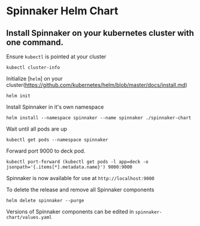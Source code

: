 # Spinnaker Helm Chart

## Install Spinnaker on your kubernetes cluster with one command.

Ensure `kubectl` is pointed at your cluster
```
kubectl cluster-info
```

Initialize [`helm`] on your cluster(https://github.com/kubernetes/helm/blob/master/docs/install.md)
```
helm init
```

Install Spinnaker in it's own namespace
```
helm install --namespace spinnaker --name spinnaker ./spinnaker-chart
```

Wait until all pods are up
```
kubectl get pods --namespace spinnaker
```

Forward port 9000 to deck pod.
```
kubectl port-forward (kubectl get pods -l app=deck -o jsonpath='{.items[*].metadata.name}') 9000:9000
```

Spinnaker is now available for use at `http://localhost:9000`


To delete the release and remove all Spinnaker components

```
helm delete spinnaker --purge
```

Versions of Spinnaker components can be edited in `spinnaker-chart/values.yaml`